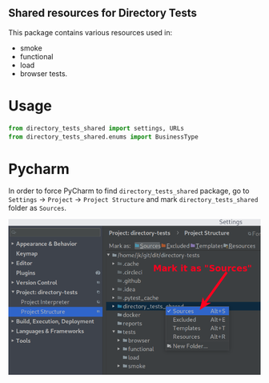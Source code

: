 Shared resources for Directory Tests
------------------------------------

This package contains various resources used in:
* smoke
* functional
* load
* browser
tests.

# Usage

```python
from directory_tests_shared import settings, URLs
from directory_tests_shared.enums import BusinessType
```


# Pycharm

In order to force PyCharm to find `directory_tests_shared` package,
go to `Settings` -> `Project` -> `Project Structure` and
mark `directory_tests_shared` folder as `Sources`.

![Mark directory_tests_shared directory as Sources](./pycharm_sources.png)

